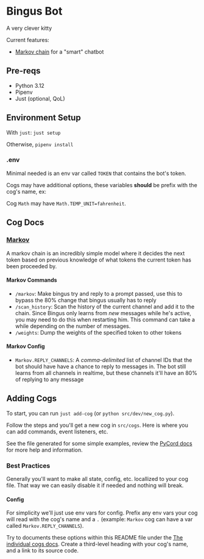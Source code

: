 # Bingus Bot

A very clever kitty

Current features:

- [Markov chain](https://en.wikipedia.org/wiki/Markov_chain) for a "smart" chatbot

## Pre-reqs

- Python 3.12
- Pipenv
- Just (optional, QoL)

## Environment Setup

With `just`: `just setup`

Otherwise, `pipenv install`

### .env

Minimal needed is an env var called `TOKEN` that contains the bot's token.

Cogs may have additional options, these variables **should** be prefix with the cog's name, ex:

Cog `Math` may have `Math.TEMP_UNIT=fahrenheit`.

## Cog Docs

### [Markov](src/cogs/markov.py)

A markov chain is an incredibly simple model where it decides the next token based on previous
knowledge of what tokens the current token has been proceeded by.

#### Markov Commands

- `/markov`: Make bingus try and reply to a prompt passed, use this to bypass the 80% change that bingus
  usually has to reply
- `/scan_history`: Scan the history of the current channel and add it to the chain. Since Bingus only learns
  from *new* messages while he's active, you may need to do this when restarting him. This command can take a while depending on the number of messages.
- `/weights`: Dump the weights of the specified token to other tokens

#### Markov Config

- `Markov.REPLY_CHANNELS`: A *comma-delimited* list of channel IDs that the bot should have
  have a chance to reply to messages in. The bot still learns from all channels in realtime, but
  these channels it'll have an 80% of replying to any message

## Adding Cogs

To start, you can run `just add-cog` (or `python src/dev/new_cog.py`).

Follow the steps and you'll get a new cog in `src/cogs`. Here is where you can add
commands, event listeners, etc.

See the file generated for some simple examples, review the [PyCord docs](https://guide.pycord.dev/introduction) for more help and information.

### Best Practices

Generally you'll want to make all state, config, etc. locallized to your cog file. That
way we can easily disable it if needed and nothing will break. 

#### Config

For simplicity we'll just use env vars for config. Prefix any env vars your cog will
read with the cog's name and a `.` (example: `Markov` cog can have a var called `Markov.REPLY_CHANNELS`).

Try to documents these options within this README file under the [The individual cogs docs](#cog-docs).
Create a third-level heading with your cog's name, and a link to its source code.
